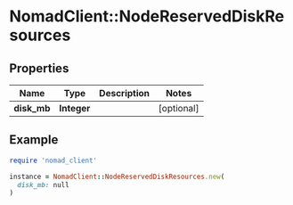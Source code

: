 # NomadClient::NodeReservedDiskResources

## Properties

| Name | Type | Description | Notes |
| ---- | ---- | ----------- | ----- |
| **disk_mb** | **Integer** |  | [optional] |

## Example

```ruby
require 'nomad_client'

instance = NomadClient::NodeReservedDiskResources.new(
  disk_mb: null
)
```

